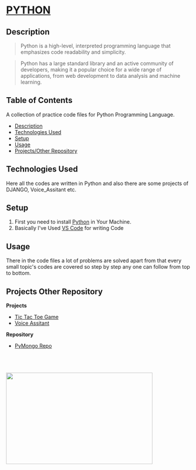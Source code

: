 # **[PYTHON](https://www.python.org/)**

## **Description**

> Python is a high-level, interpreted programming language that emphasizes code readability and simplicity.

> Python has a large standard library and an active community of developers, making it a popular choice for a wide range of applications, from web development to data analysis and machine learning.

## **Table of Contents**

A collection of practice code files for Python Programming Language.

- [Description](#description)
- [Technologies Used](#technologies-used)
- [Setup](#setup)
- [Usage](#usage)
- [Projects/Other Repository](#projects-other-repository)

## **Technologies Used**

Here all the codes are written in Python and also there are some projects of DJANGO, Voice_Assitant etc.

## **Setup**

1. First you need to install [Python](https://www.python.org/) in Your Machine.
2. Basically I've Used [VS Code](https://code.visualstudio.com/) for writing Code

## **Usage**

There in the code files a lot of problems are solved apart from that every small topic's codes are covered so step by step any one can follow from top to bottom.

## **Projects Other Repository**

**Projects**

- [Tic Tac Toe Game](https://github.com/anirban-629/Tic_Tac_Toe_Python)
- [Voice Assitant](https://github.com/anirban-629/Python_Voice_Assistant)

**Repository**

- [PyMongo Repo](https://github.com/anirban-629/PyMongo-Repo)

<br>
<br>
<br>

<img src="https://thumbs.dreamstime.com/b/thank-you-message-person-using-laptop-computer-168457246.jpg" width="400" height="250">

